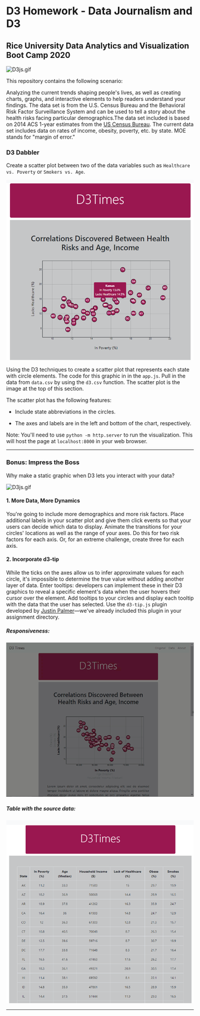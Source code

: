 # D3 Homework - Data Journalism and D3


## Rice University Data Analytics and Visualization Boot Camp 2020

![D3js.gif](Images/D3js.gif)


This repository contains the following scenario:


Analyzing the current trends shaping people's lives, as well as creating charts, graphs, and interactive elements to help readers understand your findings.
The data set is from the U.S. Census Bureau and the Behavioral Risk Factor Surveillance System and can be used to tell a story about the health risks facing particular demographics.The data set included is based on 2014 ACS 1-year estimates from the [US Census Bureau](https://data.census.gov/cedsci/). The current data set includes data on rates of income, obesity, poverty, etc. by state. MOE stands for "margin of error."


### D3 Dabbler

Create a scatter plot between two of the data variables such as `Healthcare vs. Poverty` or `Smokers vs. Age`.

![Part_1.png](Images/Part_1.png)

Using the D3 techniques to create a scatter plot that represents each state with circle elements. The code for this graphic in in the `app.js`. Pull in the data from `data.csv` by using the `d3.csv` function. The scatter plot is the image at the top of this section.

The scatter plot has the following features:

* Include state abbreviations in the circles.

* The axes and labels are in the left and bottom of the chart, respectively.

Note: You'll need to use `python -m http.server` to run the visualization. This will host the page at `localhost:8000` in your web browser.

- - -

### Bonus: Impress the Boss

Why make a static graphic when D3 lets you interact with your data?

![D3js.gif](Images/D3js.gif)

#### 1. More Data, More Dynamics

You're going to include more demographics and more risk factors. Place additional labels in your scatter plot and give them click events so that your users can decide which data to display. Animate the transitions for your circles' locations as well as the range of your axes. Do this for two risk factors for each axis. Or, for an extreme challenge, create three for each axis.

#### 2. Incorporate d3-tip

While the ticks on the axes allow us to infer approximate values for each circle, it's impossible to determine the true value without adding another layer of data. Enter tooltips: developers can implement these in their D3 graphics to reveal a specific element's data when the user hovers their cursor over the element. Add tooltips to your circles and display each tooltip with the data that the user has selected. Use the `d3-tip.js` plugin developed by [Justin Palmer](https://github.com/Caged)—we've already included this plugin in your assignment directory.



##### Responsiveness:

![D3_responsive.gif](Images/D3_responsive.gif)

##### Table with the source data:

![Data.png](Images/Data.png)



- - -
